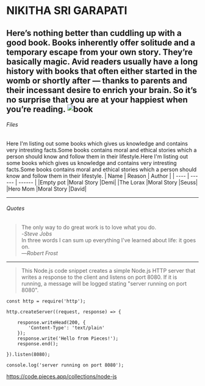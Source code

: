 # NIKITHA SRI GARAPATI
Here’s nothing better than cuddling up with a good book. Books inherently offer solitude and a temporary escape from your own story. They’re basically magic. Avid readers usually have a long history with books that often either started in the womb or shortly after — thanks to parents and their incessant desire to enrich your brain. So it’s no surprise that you are at your happiest when you’re reading.
![book](books.jpg)
---
###### Files
Here I'm listing out some books which gives us knowledge and contains very intresting facts.Some books contains moral and ethical stories which a person should know and follow them in their lifestyle.Here I'm listing out some books which gives us knowledge and contains very intresting facts.Some books contains moral and ethical stories which a person should know and follow them in their lifestyle.
|   Name   |   Reason   |   Author   |
|  ----    |    ------  |   ------   |
|Empty pot |Moral Story |Demi|
|The Lorax |Moral Story |Seuss|
|Hero Mom  |Moral Story |David|

***

###### Quotes
>The only way to do great work is to love what you do.<br>
-*Steve Jobs*<br>
>In three words I can sum up everything I've learned about life: it goes on.<br>
—*Robert Frost*<br>

---

>This Node.js code snippet creates a simple Node.js HTTP server that writes a response to the client and listens on port 8080. If it is running, a message will be logged stating "server running on port 8080".
```
const http = require('http');

http.createServer((request, response) => {

	response.writeHead(200, {
		'Content-Type': 'text/plain'
	});
	response.write('Hello from Pieces!');
	response.end();

}).listen(8080);

console.log('server running on port 8080'); 
```
<https://code.pieces.app/collections/node-js>

